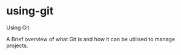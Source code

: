using-git
=========

Using Git

A Brief overview of what Git is and how it can be utilised to manage projects.
